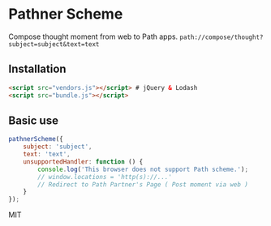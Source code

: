 # Pathner Scheme

Compose thought moment from web to Path apps.
`path://compose/thought?subject=subject&text=text`

## Installation

```html
<script src="vendors.js"></script> # jQuery & Lodash
<script src="bundle.js"></script>
```


## Basic use
```js
pathnerScheme({
    subject: 'subject',
    text: 'text',
    unsupportedHandler: function () {
        console.log('This browser does not support Path scheme.');
        // window.locations = 'http(s)://...'
        // Redirect to Path Partner's Page ( Post moment via web )
    }
});
```


MIT

